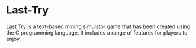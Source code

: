 # Last-Try
Last Try is a text-based mining simulator game that has been created using the C programming language. It includes a range of features for players to enjoy.
